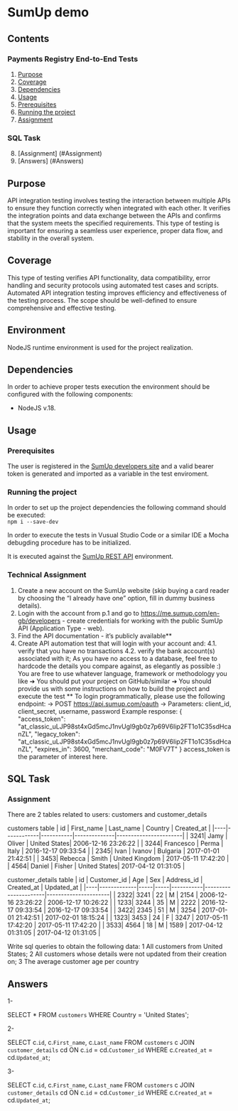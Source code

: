 # SumUp demo

## Contents
### Payments Registry End-to-End Tests
1. [Purpose](#Purpose)
2. [Coverage](#Coverage)
3. [Dependencies](#Dependencies)
4. [Usage](#Usage)
5. [Prerequisites](#Prerequisites)
6. [Running the project](#Running-the-project)
7. [Assignment](#Assignment)

### SQL Task
8. [Assignment] (#Assignment)
9. [Answers] (#Answers)

## Purpose

API integration testing involves testing the interaction between multiple APIs to ensure they function correctly when integrated with each other. It verifies the integration points and data exchange between the APIs and confirms that the system meets the specified requirements. This type of testing is important for ensuring a seamless user experience, proper data flow, and stability in the overall system.

## Coverage

This type of testing verifies API functionality, data compatibility, error handling and security protocols using automated test cases and scripts. Automated API integration testing improves efficiency and effectiveness of the testing process. The scope should be well-defined to ensure comprehensive and effective testing.


## Environment

NodeJS runtime environment is used for the project realization.

## Dependencies

In order to achieve proper tests execution the environment should be configured 
with the following components:

* NodeJS v.18.

## Usage

### Prerequisites

The user is registered in the [SumUp developers site](https://developer.sumup.com/) and a valid bearer token is generated and imported as a variable in the test enviroment.

### Running the project

In order to set up the project dependencies the following command should be executed:  
`npm i --save-dev`

In order to execute the tests in Vusual Studio Code or a similar IDE a Mocha debugding procedure has to be initialized. 

It is executed against the [SumUp REST API](https://api.sumup.com) environment.

### Technical Assignment
1. Create a new account on the SumUp website (skip buying a card reader by
choosing the “I already have one” option, fill in dummy business details).
2. Login with the account from p.1 and go to
https://me.sumup.com/en-gb/developers - create credentials for working with
the public SumUp API (Application Type - web).
3. Find the API documentation - it’s publicly available**
4. Create API automation test that will login with your account and:
4.1. verify that you have no transactions
4.2. verify the bank account(s) associated with it; As you have no access to a
database, feel free to hardcode the details you compare against, as
elegantly as possible :)
 You are free to use whatever language, framework or methodology you
like
➔ You should put your project on GitHub/similar
➔ You should provide us with some instructions on how to build the
project and execute the test
** To login programmatically, please use the following endpoint:
-> POST https://api.sumup.com/oauth
-> Parameters: client_id, client_secret, username, password
Example response:
{
"access_token":
"at_classic_uLJP98st4xGd5mcJ1nvUgI9gb0z7p69V6Iip2FT1o1C35sdHcanZL",
"legacy_token":
"at_classic_uLJP98st4xGd5mcJ1nvUgI9gb0z7p69V6Iip2FT1o1C35sdHcanZL",
"expires_in": 3600,
"merchant_code": "M0FV7T"
}
access_token is the parameter of interest here.

## SQL Task
### Assignment

There are 2 tables related to users: customers and customer_details

customers table
| id | First_name | Last_name | Country      | Created_at             |
|----|------------|-----------|--------------|-----------------------|
| 3241| Jamy       | Oliver    | United States| 2006-12-16 23:26:22  |
| 3244| Francesco  | Perma     | Italy        | 2016-12-17 09:33:54  |
| 2345| Ivan       | Ivanov    | Bulgaria     | 2017-01-01 21:42:51  |
| 3453| Rebecca    | Smith     | United Kingdom | 2017-05-11 17:42:20 |
| 4564| Daniel     | Fisher    | United States| 2017-04-12 01:31:05  |

customer_details table
| id | Customer_id | Age | Sex | Address_id | Created_at            | Updated_at           |
|----|-------------|-----|-----|-----------|----------------------|----------------------|
| 2322| 3241        | 22  | M   | 2154      | 2006-12-16 23:26:22 | 2006-12-17 10:26:22 |
| 1233| 3244        | 35  | M   | 2222      | 2016-12-17 09:33:54 | 2016-12-17 09:33:54 |
| 3422| 2345        | 51  | M   | 3254      | 2017-01-01 21:42:51 | 2017-02-01 18:15:24 |
| 1323| 3453        | 24  | F   | 3247      | 2017-05-11 17:42:20 | 2017-05-11 17:42:20 |
| 3533| 4564        | 18  | M   | 1589      | 2017-04-12 01:31:05 | 2017-04-12 01:31:05 |

Write sql queries to obtain the following data:
1 All customers from United States;
2 All customers whose details were not updated from their creation on;
3 The average customer age per country
## Answers
1-

SELECT * FROM `customers` WHERE Country = 'United States';


2-

SELECT c.`id`, c.`First_name`, c.`Last_name`
FROM `customers` c
JOIN `customer_details` cd ON c.`id` = cd.`Customer_id`
WHERE c.`Created_at` = cd.`Updated_at`;


3-

SELECT c.`id`, c.`First_name`, c.`Last_name`
FROM `customers` c
JOIN `customer_details` cd ON c.`id` = cd.`Customer_id`
WHERE c.`Created_at` = cd.`Updated_at`;
